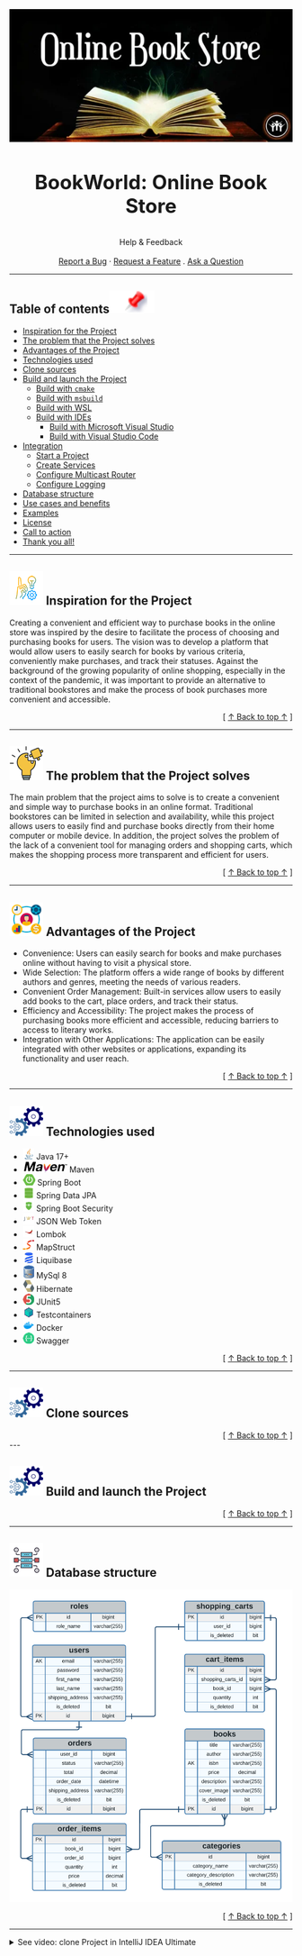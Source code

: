 <h1 align="center" style="display: block; font-size: 2.5em; font-weight: bold; margin-block-start: 1em; margin-block-end: 1em;">
<picture>
          <img src="images/online_book_store.png" alt="BookWorld Logo">
</picture>
  <br /><br /><strong>BookWorld: Online Book Store</strong>
</h1>

<div align="center">
  Help & Feedback
  <br />
  <br />
  <a href="https://github.com/dec0dOS/amazing-github-template/issues/new?assignees=&labels=bug&template=01_BUG_REPORT.md&title=bug%3A+">Report a Bug</a>
  ·
  <a href="https://github.com/dec0dOS/amazing-github-template/issues/new?assignees=&labels=enhancement&template=02_FEATURE_REQUEST.md&title=feat%3A+">Request a Feature</a>
  .
  <a href="https://github.com/dec0dOS/amazing-github-template/discussions">Ask a Question</a>
</div>

---
              
## Table of contents[![](https://raw.githubusercontent.com/aregtech/areg-sdk/master/docs/img/pin.svg)](#table-of-contents)
- [Inspiration for the Project](#inspiration-for-the-project)
- [The problem that the Project solves](#the-problem-that-the-project-solves)
- [Advantages of the Project](#advantages-of-the-project)
- [Technologies used](#technologies-used)
- [Clone sources](#clone-sources)
- [Build and launch the Project](#build-and-launch-the-project)
  - [Build with `cmake`](#build-with-cmake)
  - [Build with `msbuild`](#build-with-msbuild)
  - [Build with WSL](#build-with-wsl)
  - [Build with IDEs](#build-with-ides)
    - [Build with Microsoft Visual Studio](#build-with-microsoft-visual-studio)
    - [Build with Visual Studio Code](#build-with-visual-studio-code)
- [Integration](#integration)
  - [Start a Project](#start-a-project)
  - [Create Services](#create-services)
  - [Configure Multicast Router](#configure-multicast-router)
  - [Configure Logging](#configure-logging)
- [Database structure](#database-structure)
- [Use cases and benefits](#use-cases-and-benefits)
- [Examples](#examples)
- [License](#license)
- [Call to action](#call-to-action)
- [Thank you all!](#thank-you-all)

---

## <picture><img src="images/inspiration_for_the _project.png"></picture> Inspiration for the Project[](#inspiration-for-the-project)

Creating a convenient and efficient way to purchase books in the online store was inspired by the desire to facilitate the process of choosing 
and purchasing books for users. The vision was to develop a platform that would allow users to easily search for books by various criteria, 
conveniently make purchases, and track their statuses. Against the background of the growing popularity of online shopping, especially in the 
context of the pandemic, it was important to provide an alternative to traditional bookstores and make the process of book purchases more 
convenient and accessible.
<div align="right">[ <a href="#table-of-contents">↑ Back to top ↑</a> ]</div>

---

## <picture><img src="images/the_problem_that_the_project_solves.png"></picture> The problem that the Project solves[](#the-problem-that-the-project-solves)

The main problem that the project aims to solve is to create a convenient and simple way to purchase books in an online format. 
Traditional bookstores can be limited in selection and availability, while this project allows users to easily find and purchase books directly 
from their home computer or mobile device. In addition, the project solves the problem of the lack of a convenient tool for managing orders and 
shopping carts, which makes the shopping process more transparent and efficient for users.
<div align="right">[ <a href="#table-of-contents">↑ Back to top ↑</a> ]</div>

---

## <picture><img src="images/advantages_of_the _project.png"></picture> Advantages of the Project[](#advantages-of-the-project)
* Convenience: Users can easily search for books and make purchases online without having to visit a physical store.
* Wide Selection: The platform offers a wide range of books by different authors and genres, meeting the needs of various readers.
* Convenient Order Management: Built-in services allow users to easily add books to the cart, place orders, and track their status.
* Efficiency and Accessibility: The project makes the process of purchasing books more efficient and accessible, reducing barriers to access to literary works.
* Integration with Other Applications: The application can be easily integrated with other websites or applications, expanding its functionality and user reach.
<div align="right">[ <a href="#table-of-contents">↑ Back to top ↑</a> ]</div>

---

## <picture><img src="images/technologies_used.png"></picture> Technologies used[](#technologies-used)
* <picture><img src="images/java.png"></picture> Java 17+
* <picture><img src="images/maven.png"></picture> Maven
* <picture><img src="images/springboot.png"></picture> Spring Boot
* <picture><img src="images/springdata.png"></picture> Spring Data JPA
* <picture><img src="images/springsescurity.png"></picture> Spring Boot Security
* <picture><img src="images/jwt.png"></picture> JSON Web Token
* <picture><img src="images/lombok.png"></picture> Lombok
* <picture><img src="images/mapstruct.png"></picture> MapStruct
* <picture><img src="images/liquibase.png"></picture> Liquibase
* <picture><img src="images/mysql.png"></picture> MySql 8
* <picture><img src="images/hibernate.png"></picture> Hibernate
* <picture><img src="images/junit.png"></picture> JUnit5
* <picture><img src="images/testcontainers.png"></picture> Testcontainers
* <picture><img src="images/docker.png"></picture> Docker
* <picture><img src="images/swagger.png"></picture> Swagger
<div align="right">[ <a href="#table-of-contents">↑ Back to top ↑</a> ]</div>

---

## <picture><img src="images/technologies_used.png"></picture> Clone sources[](#clone-sources)
<div align="right">[ <a href="#table-of-contents">↑ Back to top ↑</a> ]</div>
---

## <picture><img src="images/technologies_used.png"></picture> Build and launch the Project[](#build-and-launch-the-project)
<div align="right">[ <a href="#table-of-contents">↑ Back to top ↑</a> ]</div>   

---
  
## <picture><img src="images/database-structure.png"></picture> Database structure[](#database-structure)  
<picture><img src="images/scheme.png"></picture>
<div align="right">[ <a href="#table-of-contents">↑ Back to top ↑</a> ]</div>

---

<details>
  <summary>See video: clone Project in IntelliJ IDEA Ultimate</summary>

  [Clone Project in IntelliJ IDEA Ultimate](https://github.com/user-attachments/assets/75445a6d-c10e-4fb6-9254-3be1fcaf3e5f)

</details>
